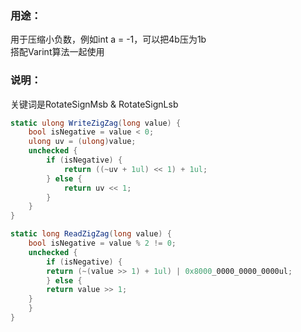 ### 用途：
用于压缩小负数，例如int a = -1，可以把4b压为1b   
搭配Varint算法一起使用  

### 说明：
关键词是RotateSignMsb & RotateSignLsb  
``` csharp
static ulong WriteZigZag(long value) {
    bool isNegative = value < 0;
    ulong uv = (ulong)value;
    unchecked {
        if (isNegative) {
            return ((~uv + 1ul) << 1) + 1ul;
        } else {
            return uv << 1;
        }
    }
}

static long ReadZigZag(long value) {
    bool isNegative = value % 2 != 0;
	unchecked {
	    if (isNegative) {
		return (~(value >> 1) + 1ul) | 0x8000_0000_0000_0000ul;
	    } else {
		return value >> 1;
	}
    }
}
```